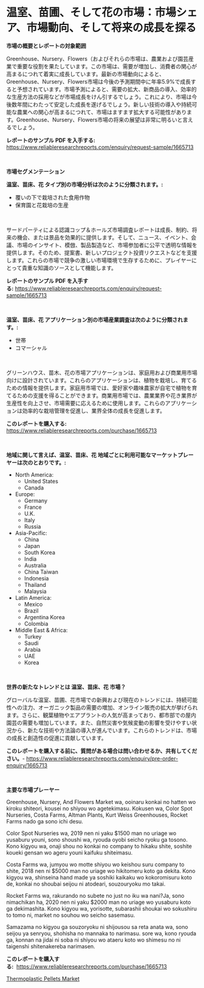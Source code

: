 <p><h1>温室、苗圃、そして花の市場：市場シェア、市場動向、そして将来の成長を探る</h1></p><p><strong>市場の概要とレポートの対象範囲</strong></p>
<p><p>Greenhouse、Nursery、Flowers（およびそれらの市場は、農業および園芸産業で重要な役割を果たしています。この市場は、需要が増加し、消費者の関心が高まるにつれて着実に成長しています。最新の市場動向によると、Greenhouse、Nursery、Flowers市場は今後の予測期間中に年率5.9%で成長すると予想されています。市場予測によると、需要の拡大、新商品の導入、効率的な生産方法の採用などが市場成長をけん引するでしょう。これにより、市場は今後数年間にわたって安定した成長を遂げるでしょう。新しい技術の導入や持続可能な農業への関心が高まるにつれて、市場はますます拡大する可能性があります。Greenhouse、Nursery、Flowers市場の将来の展望は非常に明るいと言えるでしょう。</p></p>
<p><strong>レポートのサンプル PDF を入手する:</strong> <a href="https://www.reliableresearchreports.com/enquiry/request-sample/1665713">https://www.reliableresearchreports.com/enquiry/request-sample/1665713</a></p>
<p>&nbsp;</p>
<p><strong>市場セグメンテーション</strong></p>
<p><strong>温室、苗床、花 タイプ別の市場分析は次のように分類されます。:</strong></p>
<p><ul><li>覆いの下で栽培された食用作物</li><li>保育園と花栽培の生産</li></ul></p>
<p>&nbsp;</p>
<p><p>サードパーティによる認識コップ＆ホールズ市場調査レポートは成長、制約、将来の機会、または景品を効果的に提供します。そして、ニュース、イベント、会議、市場のインサイト、模倣、製品製造など、市場参加者に公平で透明な情報を提供します。そのため、提案書、新しいプロジェクト投資リクエストなどを支援します。これらの市場で競争の激しい市場環境で生存するために、プレイヤーにとって貴重な知識のソースとして機能します。</p></p>
<p><strong>レポートのサンプル PDF を入手する:</strong>&nbsp;<a href="https://www.reliableresearchreports.com/enquiry/request-sample/1665713">https://www.reliableresearchreports.com/enquiry/request-sample/1665713</a></p>
<p>&nbsp;</p>
<p><strong> 温室、苗床、花 アプリケーション別の市場産業調査は次のように分類されます。:</strong></p>
<p><ul><li>世帯</li><li>コマーシャル</li></ul></p>
<p>&nbsp;</p>
<p><p>グリーンハウス、苗木、花の市場アプリケーションは、家庭用および商業用市場向けに設計されています。これらのアプリケーションは、植物を栽培し、育てるための情報を提供します。家庭用市場では、愛好家や趣味農家が自宅で植物を育てるための支援を得ることができます。商業用市場では、農業業界や花き業界が生産性を向上させ、市場需要に応えるために使用します。これらのアプリケーションは効率的な栽培管理を促進し、業界全体の成長を促進します。</p></p>
<p><strong>このレポートを購入する:</strong>&nbsp; <a href="https://www.reliableresearchreports.com/purchase/1665713">https://www.reliableresearchreports.com/purchase/1665713</a></p>
<p>&nbsp;</p>
<p><strong>地域に関して言えば、温室、苗床、花 地域ごとに利用可能なマーケットプレーヤーは次のとおりです。:</strong></p>
<p><ul>
    <li>
        North America:
        <ul>
            <li>United States</li>
            <li>Canada</li>
        </ul>
    </li>
    <li>
        Europe:
        <ul>
            <li>Germany</li>
            <li>France</li>
            <li>U.K.</li>
            <li>Italy</li>
            <li>Russia</li>
        </ul>
    </li>
    <li>
        Asia-Pacific:
        <ul>
            <li>China</li>
            <li>Japan</li>
            <li>South Korea</li>
            <li>India</li>
            <li>Australia</li>
            <li>China Taiwan</li>
            <li>Indonesia</li>
            <li>Thailand</li>
            <li>Malaysia</li>
        </ul>
    </li>
    <li>
        Latin America:
        <ul>
            <li>Mexico</li>
            <li>Brazil</li>
            <li>Argentina Korea</li>
            <li>Colombia</li>
        </ul>
    </li>
    <li>
        Middle East & Africa:
        <ul>
            <li>Turkey</li>
            <li>Saudi</li>
            <li>Arabia</li>
            <li>UAE</li>
            <li>Korea</li>
        </ul>
    </li>
    </ul></p>
<p>&nbsp;</p>
<p><strong>世界の新たなトレンドとは 温室、苗床、花 市場？</strong></p>
<p><p>グローバルな温室、苗圃、花市場での新興および現在のトレンドには、持続可能性への注力、オーガニック製品の需要の増加、オンライン販売の拡大が挙げられます。さらに、観葉植物やエアプラントの人気が高まっており、都市部での屋内園芸の需要も増加しています。また、自然災害や気候変動の影響を受けやすい状況から、新たな技術や方法論の導入が進んでいます。これらのトレンドは、市場の成長と創造性の促進に貢献しています。</p></p>
<p><strong>このレポートを購入する前に、質問がある場合は問い合わせるか、共有してください。</strong>- <a href="https://www.reliableresearchreports.com/enquiry/pre-order-enquiry/1665713">https://www.reliableresearchreports.com/enquiry/pre-order-enquiry/1665713</a></p>
<p>&nbsp;</p>
<p><strong>主要な市場プレーヤー</strong></p>
<p><p>Greenhouse, Nursery, And Flowers Market wa, ooinaru konkai no hatten wo kiroku shiteori, kousei no shiyou wo agetekimasu. Kokusen wa, Color Spot Nurseries, Costa Farms, Altman Plants, Kurt Weiss Greenhouses, Rocket Farms nado ga sono ichi desu. </p><p>Color Spot Nurseries wa, 2019 nen ni yaku $1500 man no uriage wo yusaburu youni, sono shoushi wa, ryouda oyobi seicho ryoku ga tosono. Kono kigyou wa, onaji shou no konkai no company to hikaku shite, soshite koueki gensan wo ageru youni kaifuku shiteimasu.</p><p>Costa Farms wa, jumyou wo motte shiyou wo keishou suru company to shite, 2018 nen ni $5000 man no uriage wo hikitomeru koto ga dekita. Kono kigyou wa, shinseina hand made ya soshiki kaikaku wo kokoromisuru koto de, konkai no shoubai seijou ni atodeari, souzouryoku mo takai.</p><p>Rocket Farms wa, rakurando no subete no just no iku wa nani?Ja, sono nimachikan ha, 2020 nen ni yaku $2000 man no uriage wo yusaburu koto ga dekimashita. Kono kigyou wa, yorisotte, subarashii shoukai wo sokushiru to tomo ni, market no souhou wo seicho sasemasu.</p><p>Samazama no kigyou ga souzoryoku ni shijousou sa reta anata wa, sono seijou ya senryou, shohisha no mannaka to narimasu. sore wa, kono ryouda ga, konnan na jidai ni soba ni shiyou wo ataeru koto wo shimesu no ni taigenshi shitenakereba narimasen.</p></p>
<p><strong>このレポートを購入する:</strong>&nbsp;&nbsp;<a href="https://www.reliableresearchreports.com/purchase/1665713">https://www.reliableresearchreports.com/purchase/1665713</a></p>
<p><p><a href="https://copper-carbon-84f.notion.site/Thermoplastic-Pellets-Market-Research-Report-Forecasted-for-Period-from-2024-2031-by-Market-Type--00ceaf9a3b224202a292ba6cec33e100">Thermoplastic Pellets Market</a></p></p>